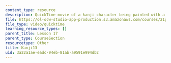 ```yaml
---
content_type: resource
description: QuickTime movie of a kanji character being painted with a brush.
file: https://ol-ocw-studio-app-production.s3.amazonaws.com/courses/21g-504-japanese-iv-spring-2009/3a22a1aeeadc94eb81aba9591e994db2_Kanji13.mov
file_type: video/quicktime
learning_resource_types: []
parent_title: Lesson 17
parent_type: CourseSection
resourcetype: Other
title: Kanji13
uid: 3a22a1ae-eadc-94eb-81ab-a9591e994db2
---
```

